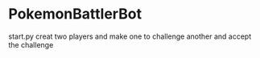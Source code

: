 # PokemonBattlerBot

start.py
creat two players and make one to challenge another and accept the challenge
